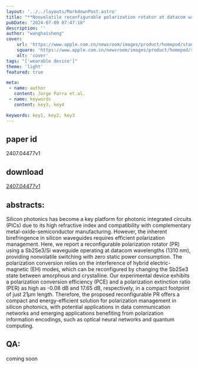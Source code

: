 ```yaml
---
layout: '../../layouts/MarkdownPost.astro'
title: "**Nonvolatile reconfigurable polarization rotator at datacom wavelengths based on a Sb2Se3Si waveguide**"
pubDate: "2024-07-09 07:47:18"
description: ''
author: "wanghaisheng"
cover:
    url: 'https://www.apple.com.cn/newsroom/images/product/homepod/standard/Apple-HomePod-hero-230118_big.jpg.large_2x.jpg'
    square: 'https://www.apple.com.cn/newsroom/images/product/homepod/standard/Apple-HomePod-hero-230118_big.jpg.large_2x.jpg'
    alt: 'cover'
tags: "['wearable device']"
theme: 'light'
featured: true

meta:
 - name: author
   content: Jorge Parra et.al.
 - name: keywords
   content: key3, key4

keywords: key1, key2, key3
---
```


## paper id
2407.04477v1
## download
[2407.04477v1](http://arxiv.org/abs/2407.04477v1)
## abstracts:
Silicon photonics has become a key platform for photonic integrated circuits (PICs) due to its high refractive index and compatibility with complementary metal-oxide-semiconductor manufacturing. However, the inherent birefringence in silicon waveguides requires efficient polarization management. Here, we report a reconfigurable polarization rotator (PR) using a Sb2Se3/Si waveguide operating at datacom wavelengths (1310 nm), providing nonvolatile switching with zero static power consumption. The polarization conversion relies on the interference of hybrid electric-magnetic (EH) modes, which can be reconfigured by changing the Sb2Se3 state between amorphous and crystalline. Our experimental device exhibits a polarization conversion efficiency (PCE) and a polarization extinction ratio (PER) as high as -0.08 dB and 17.65 dB, respectively, in a compact footprint of just 21$\mu$m length. Therefore, the proposed reconfigurable PR offers a compact and energy-efficient solution for polarization management in silicon photonics, with potential applications in data communication networks and emerging applications benefiting from polarization information encodings, such as optical neural networks and quantum computing.
## QA:
coming soon
